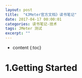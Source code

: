 ```yaml
---
layout: post
title:  "《JMeter官方文档》读书笔记"
date: 2017-04-17 00:00:01
categories: 读书笔记-技术
tags: JMeter 测试
excerpt: ""
---
```


* content
{:toc}


# 1.Getting Started
